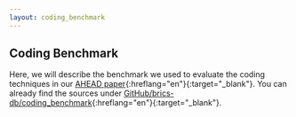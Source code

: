 ```yaml
---
layout: coding_benchmark
---
```


## Coding Benchmark

Here, we will describe the benchmark we used to evaluate the coding techniques in our [AHEAD paper](https://wwwdb.inf.tu-dresden.de/misc/brics/papers/2018%20-%20SIGMOD%20-%20AHEAD.pdf){:hreflang="en"}{:target="_blank"}. You can already find the sources under [GitHub/brics-db/coding_benchmark](https://github.com/brics-db/coding_benchmark){:hreflang="en"}{:target="_blank"}.
